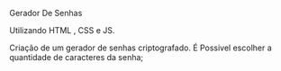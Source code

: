 Gerador De Senhas

Utilizando HTML , CSS e JS.

Criação de um gerador de senhas criptografado.
É Possivel escolher a quantidade de caracteres da senha;
